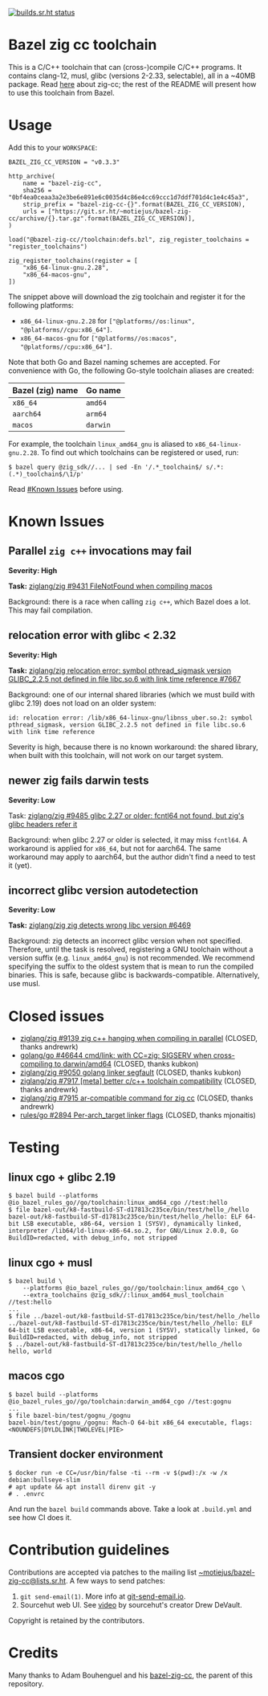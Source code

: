 [![builds.sr.ht status](https://builds.sr.ht/~motiejus/bazel-zig-cc.svg)](https://builds.sr.ht/~motiejus/bazel-zig-cc)

# Bazel zig cc toolchain

This is a C/C++ toolchain that can (cross-)compile C/C++ programs. It contains
clang-12, musl, glibc (versions 2-2.33, selectable), all in a ~40MB package.
Read
[here](https://andrewkelley.me/post/zig-cc-powerful-drop-in-replacement-gcc-clang.html)
about zig-cc; the rest of the README will present how to use this toolchain
from Bazel.

# Usage

Add this to your `WORKSPACE`:

```
BAZEL_ZIG_CC_VERSION = "v0.3.3"

http_archive(
    name = "bazel-zig-cc",
    sha256 = "0bf4ea0ceaa3a2e3be6e891e6c0035d4c86e4cc69ccc1d7ddf701d4c1e4c45a3",
    strip_prefix = "bazel-zig-cc-{}".format(BAZEL_ZIG_CC_VERSION),
    urls = ["https://git.sr.ht/~motiejus/bazel-zig-cc/archive/{}.tar.gz".format(BAZEL_ZIG_CC_VERSION)],
)

load("@bazel-zig-cc//toolchain:defs.bzl", zig_register_toolchains = "register_toolchains")

zig_register_toolchains(register = [
    "x86_64-linux-gnu.2.28",
    "x86_64-macos-gnu",
])
```

The snippet above will download the zig toolchain and register it for the
following platforms:

- `x86_64-linux-gnu.2.28` for `["@platforms//os:linux", "@platforms//cpu:x86_64"]`.
- `x86_64-macos-gnu` for `["@platforms//os:macos", "@platforms//cpu:x86_64"]`.


Note that both Go and Bazel naming schemes are accepted. For convenience with
Go, the following Go-style toolchain aliases are created:

|Bazel (zig) name |Go name|
--- | ---
|`x86_64`|`amd64`|
|`aarch64`|`arm64`|
|`macos`|`darwin`|

For example, the toolchain `linux_amd64_gnu` is aliased to
`x86_64-linux-gnu.2.28`. To find out which toolchains can be registered or
used, run:

```
$ bazel query @zig_sdk//... | sed -En '/.*_toolchain$/ s/.*:(.*)_toolchain$/\1/p'
```

Read [#Known Issues](#known-issues) before using.

# Known Issues

## Parallel `zig c++` invocations may fail

**Severity: High**

**Task:** [ziglang/zig #9431 FileNotFound when compiling macos](https://github.com/ziglang/zig/issues/9431)

Background: there is a race when calling `zig c++`, which Bazel does a lot.
This may fail compilation.

## relocation error with glibc < 2.32

**Severity: High**

**Task:** [ziglang/zig relocation error: symbol pthread_sigmask version GLIBC_2.2.5 not defined in file libc.so.6 with link time reference #7667](https://github.com/ziglang/zig/issues/7667)

Background: one of our internal shared libraries (which we must build with glibc 2.19) does not load on an older system:

```
id: relocation error: /lib/x86_64-linux-gnu/libnss_uber.so.2: symbol pthread_sigmask, version GLIBC_2.2.5 not defined in file libc.so.6 with link time reference
```

Severity is high, because there is no known workaround: the shared library,
when built with this toolchain, will not work on our target system.

## newer zig fails darwin tests

**Severity: Low**

Task: [ziglang/zig #9485 glibc 2.27 or older: fcntl64 not found, but zig's glibc headers refer it](https://github.com/ziglang/zig/issues/9485)

Background: when glibc 2.27 or older is selected, it may miss `fcntl64`. A
workaround is applied for `x86_64`, but not for aarch64. The same workaround
may apply to aarch64, but the author didn't find a need to test it (yet).

## incorrect glibc version autodetection

**Severity: Low**

**Task:** [ziglang/zig zig detects wrong libc version #6469](https://github.com/ziglang/zig/issues/6469)

Background: zig detects an incorrect glibc version when not specified.
Therefore, until the task is resolved, registering a GNU toolchain without a
version suffix (e.g. `linux_amd64_gnu`) is not recommended. We recommend
specifying the suffix to the oldest system that is mean to run the compiled
binaries. This is safe, because glibc is backwards-compatible. Alternatively,
use musl.

# Closed issues

- [ziglang/zig #9139 zig c++ hanging when compiling in parallel](https://github.com/ziglang/zig/issues/9139) (CLOSED, thanks andrewrk)
- [golang/go #46644 cmd/link: with CC=zig: SIGSERV when cross-compiling to darwin/amd64](https://github.com/golang/go/issues/46644) (CLOSED, thanks kubkon)
- [ziglang/zig #9050 golang linker segfault](https://github.com/ziglang/zig/issues/9050) (CLOSED, thanks kubkon)
- [ziglang/zig #7917 [meta] better c/c++ toolchain compatibility](https://github.com/ziglang/zig/issues/7917) (CLOSED, thanks andrewrk)
- [ziglang/zig #7915 ar-compatible command for zig cc](https://github.com/ziglang/zig/issues/7915) (CLOSED, thanks andrewrk)
- [rules/go #2894 Per-arch_target linker flags](https://github.com/bazelbuild/rules_go/issues/2894) (CLOSED, thanks mjonaitis)

# Testing

## linux cgo + glibc 2.19

```
$ bazel build --platforms @io_bazel_rules_go//go/toolchain:linux_amd64_cgo //test:hello
$ file bazel-out/k8-fastbuild-ST-d17813c235ce/bin/test/hello_/hello
bazel-out/k8-fastbuild-ST-d17813c235ce/bin/test/hello_/hello: ELF 64-bit LSB executable, x86-64, version 1 (SYSV), dynamically linked, interpreter /lib64/ld-linux-x86-64.so.2, for GNU/Linux 2.0.0, Go BuildID=redacted, with debug_info, not stripped
```

## linux cgo + musl

```
$ bazel build \
    --platforms @io_bazel_rules_go//go/toolchain:linux_amd64_cgo \
    --extra_toolchains @zig_sdk//:linux_amd64_musl_toolchain //test:hello
...
$ file ../bazel-out/k8-fastbuild-ST-d17813c235ce/bin/test/hello_/hello
../bazel-out/k8-fastbuild-ST-d17813c235ce/bin/test/hello_/hello: ELF 64-bit LSB executable, x86-64, version 1 (SYSV), statically linked, Go BuildID=redacted, with debug_info, not stripped
$ ../bazel-out/k8-fastbuild-ST-d17813c235ce/bin/test/hello_/hello
hello, world
```

## macos cgo

```
$ bazel build --platforms @io_bazel_rules_go//go/toolchain:darwin_amd64_cgo //test:gognu
...
$ file bazel-bin/test/gognu_/gognu
bazel-bin/test/gognu_/gognu: Mach-O 64-bit x86_64 executable, flags:<NOUNDEFS|DYLDLINK|TWOLEVEL|PIE>
```

## Transient docker environment

```
$ docker run -e CC=/usr/bin/false -ti --rm -v $(pwd):/x -w /x debian:bullseye-slim
# apt update && apt install direnv git -y
# . .envrc
```

And run the `bazel build` commands above. Take a look at `.build.yml` and see
how CI does it.

# Contribution guidelines

Contributions are accepted via patches to the mailing list
[~motiejus/bazel-zig-cc@lists.sr.ht][mailing-list]. A few ways to send patches:

1. `git send-email(1)`. More info at [git-send-email.io][git-send-email].
2. Sourcehut web UI. See [video][video] by sourcehut's creator Drew DeVault.

Copyright is retained by the contributors.

# Credits

Many thanks to Adam Bouhenguel and his [bazel-zig-cc][ajbouh], the parent of
this repository.

[mailing-list]: mailto:~motiejus/bazel-zig-cc@lists.sr.ht
[ajbouh]: https://github.com/ajbouh/bazel-zig-cc/
[git-send-email]: https://git-send-email.io/
[video]: https://spacepub.space/w/no6jnhHeUrt2E5ST168tRL
